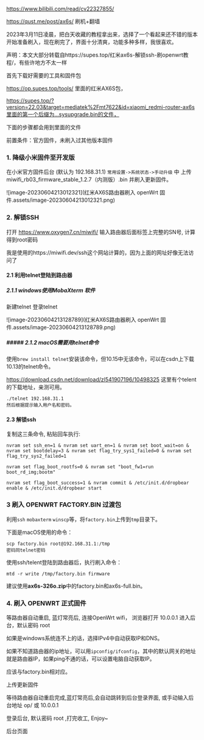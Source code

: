 https://www.bilibili.com/read/cv22327855/

https://qust.me/post/ax6s/   刷机+翻墙

2023年3月11日凌晨，把白天收藏的教程拿出来，选择了一个看起来还不错的版本开始准备刷入，现在刷完了，界面十分清爽，功能多种多样，我很喜欢。

声明：本文大部分转载自https://supes.top/红米ax6s-解锁ssh-刷openwrt教程/，有些许地方不太一样

首先下载好需要的工具和固件包

https://op.supes.top/tools/ 里面的红米AX6S包，

https://supes.top/?version=22.03&target=mediatek%2Fmt7622&id=xiaomi_redmi-router-ax6s里面的第一个后缀为...sysupgrade.bin的文件，

下面的步骤都会用到里面的文件

前置条件：官方固件，未刷入过其他版本固件



### 1. 降级小米固件至开发版
在小米官方固件后台 (默认为 192.168.31.1) `常用设置->系统状态->手动升级` 中 上传 miwifi_rb03_firmware_stable_1.2.7（内测版）.bin 并刷入更新固件。

![image-20230604213012321](红米AX6S路由器刷入 openWrt 固件.assets/image-20230604213012321.png)



### 2. 解锁SSH
打开 https://www.oxygen7.cn/miwifi/ 输入路由器后面标签上完整的SN号, 计算得到root密码

我是使用的https://miwifi.dev/ssh这个网站计算的，因为上面的网址好像无法访问了

#### 2.1 利用telnet登陆到路由器

##### 2.1.1 windows使用MobaXterm 软件

新建telnet
登录telnet

![image-20230604213128789](红米AX6S路由器刷入 openWrt 固件.assets/image-20230604213128789.png)





##### ##### 2.1.2 macOS需要用telnet命令

使用`brew install telnet`安装该命令，但10.15中无该命令，可以在csdn上下载10.13的telnet命令。

https://download.csdn.net/download/zl541907196/10498325 这里有个telent的下载地址，亲测可用。

```shell
./telnet 192.168.31.1
然后根据提示输入用户名和密码。
```



#### 2.3 解锁ssh

复制这三条命令, 粘贴回车执行:

```shell
nvram set ssh_en=1 & nvram set uart_en=1 & nvram set boot_wait=on & nvram set bootdelay=3 & nvram set flag_try_sys1_failed=0 & nvram set flag_try_sys2_failed=1

nvram set flag_boot_rootfs=0 & nvram set "boot_fw1=run boot_rd_img;bootm"

nvram set flag_boot_success=1 & nvram commit & /etc/init.d/dropbear enable & /etc/init.d/dropbear start
```



### 3 刷入 OPENWRT FACTORY.BIN 过渡包

利用`ssh` `mobaxterm` `winscp`等，将`factory.bin`上传到`tmp`目录下。

下面是macOS使用的命令：

```shell
scp factory.bin root@192.168.31.1:/tmp
密码同telnet密码
```



使用ssh/telent登陆到路由器后，执行刷入命令：

```shell
mtd -r write /tmp/factory.bin firmware
```



建议使用**ax6s-326o.zip**中的factory.bin和ax6s-full.bin。



### 4. 刷入 OPENWRT 正式固件

等路由器自动重启, 蓝灯常亮后, 连接OpenWrt wifi， 浏览器打开 10.0.0.1 进入后台，默认密码 root 

如果是windows系统连不上的话，选择IPv4中自动获取IP和DNS。

如果不知道路由器的ip地址，可以用`ipconfig/ifconfig`，其中的默认网关的地址就是路由器IP，如果ping不通的话，可以设置电脑自动获取IP。

应该与factory.bin相对应。



上传更新固件


等待路由器自动重启完成,蓝灯常亮后,会自动跳转到后台登录界面, 或手动输入后台地址 op/ 或 10.0.0.1

登录后台, 默认密码 root ,打完收工, Enjoy~

后台页面


